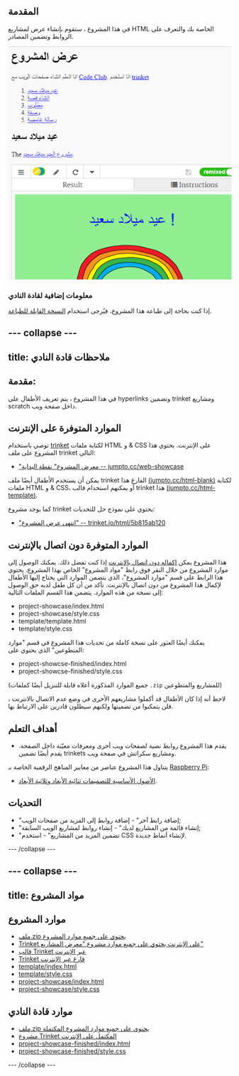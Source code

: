 ## المقدمة

في هذا المشروع ، ستقوم بإنشاء عرض لمشاريع HTML الخاصة بك والتعرف على الروابط وتضمين المصادر.

![لقطة شاشة](images/showcase-intro.png)

### معلومات إضافية لقادة النادي

إذا كنت بحاجة إلى طباعة هذا المشروع، فيُرجى استخدام [النسخة القابلة للطباعة](https://projects.raspberrypi.org/en/projects/project-showcase/print).

## \--- collapse \---

## title: ملاحظات قادة النادي

## مقدمة:

في هذا المشروع ، يتم تعريف الأطفال على hyperlinks وتضمين trinket ومشاريع scratch داخل صفحة ويب.

## الموارد المتوفرة على الإنترنت

نوصي باستخدام [trinket](https://trinket.io/) لكتابة ملفات HTML و & CSS على الإنترنت. يحتوي هذا المشروع على ملف trinket التالي:

* ["معرض المشروع" نقطة البداية -- jumpto.cc/web-showcase](http://jumpto.cc/web-showcase)

يمكن أن يستخدم الأطفال أيضًا ملف trinket الفارغ هذا [(jumpto.cc/html-blank)](http://jumpto.cc/html-blank) لكتابة ملفات HTML و & CSS، أو يمكنهم استخدام قالب trinket هذا [(jumpto.cc/html-template)](http://jumpto.cc/html-template).

كما يوجد مشروع trinket يحتوي على نموذج حل للتحديات:

* ["انتهى عرض المشروع" -- trinket.io/html/5b815ab120](https://trinket.io/html/5b815ab120)

## الموارد المتوفرة دون اتصال بالإنترنت

هذا المشروع يمكن [إكماله دون اتصال بالإنترنت](https://www.codeclubprojects.org/en-GB/resources/webdev-working-offline/) إذا كنت تفضل ذلك. يمكنك الوصول إلى موارد المشروع من خلال النقر فوق رابط "مواد المشروع" الخاص بهذا المشروع. يحتوي هذا الرابط على قسم "موارد المشروع"، الذي يتضمن الموارد التي يحتاج إليها الأطفال لإكمال هذا المشروع من دون اتصال بالإنترنت. تأكد من أن كل طفل لديه حق الوصول إلى نسخة من هذه الموارد. يتضمن هذا القسم الملفات التالية:

* project-showcase/index.html
* project-showcase/style.css
* template/template.html
* template/style.css

يمكنك أيضًا العثور على نسخة كاملة من تحديات هذا المشروع في قسم "موارد المتطوعين" الذي يحتوي على:

* project-showcse-finished/index.html
* project-showcse-finished/style.css

(جميع الموارد المذكورة أعلاه قابلة للتنزيل أيضًا كملفات `.zip` للمشاريع والمتطوعين)

لاحظ أنه إذا كان الأطفال قد أكملوا مشاريعهم الأخرى في وضع عدم الاتصال بالانترنت ، فلن يتمكنوا من تضمينها ولكنهم سيظلون قادرين على الارتباط بها.

## أهداف التعلم

* يقدم هذا المشروع روابط نصية لصفحات ويب أخرى ومعرفات معيّنة داخل الصفحة. يقدم أيضًا تضمين trinkets ومشاريع سكراتش في صفحة ويب. 

يتناول هذا المشروع عناصر من معايير المناهج الرقمية الخاصة بـ [Raspberry Pi](http://rpf.io/curriculum):

* [الأصول الأساسية للتصميمات ثنائية الأبعاد وثلاثية الأبعاد](https://www.raspberrypi.org/curriculum/design/creator).

## التحديات

* "إضافة رابط آخر" - إضافة روابط إلى المزيد من صفحات الويب;
* "إنشاء قائمة من المشاريع لديك" - إنشاء روابط لمشاريع الويب السابقة;
* "تضمين المزيد من المشاريع" - استخدم CSS لإنشاء أنماط جديدة.

\--- /collapse \---

## \--- collapse \---

## title: مواد المشروع

## موارد المشروع

* [ملف.zip يحتوي على جميع موارد المشروع](resources/showcase-project-resources.zip)
* [Trinket على الإنترنت يحتوي على جميع موارد مشروع "معرض المشاريع"](http://jumpto.cc/web-showcase)
* [قالب Trinket عبر الإنترنت](http://jumpto.cc/trinket-template)
* [Trinket فارغ عبر الإنترنت](http://jumpto.cc/trinket-blank)
* [template/index.html](resources/template-index.html)
* [template/style.css](resources/template-style.css)
* [project-showcase/index.html](resources/project-showcase-index.html)
* [project-showcase/style.css](resources/project-showcase-style.css)

## موارد قادة النادي

* [ملف.zip يحتوي على جميع موارد المشروع المكتملة](resources/showcase-volunteer-resources.zip)
* [مشروع Trinket المكتمل على الإنترنت](https://trinket.io/html/1d4d4c5ce1)
* [project-showcase-finished/index.html](resources/project-showcase-finished-index.html)
* [project-showcase-finished/style.css](resources/project-showcase-finished-style.css)

\--- /collapse \---